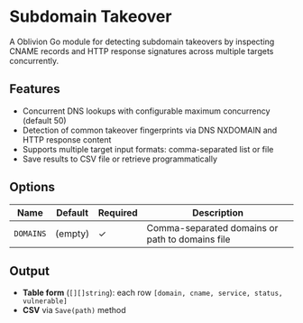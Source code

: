 # Subdomain Takeover

A Oblivion Go module for detecting subdomain takeovers by inspecting CNAME records and HTTP response signatures across multiple targets concurrently.

## Features

- Concurrent DNS lookups with configurable maximum concurrency (default 50)  
- Detection of common takeover fingerprints via DNS NXDOMAIN and HTTP response content  
- Supports multiple target input formats: comma-separated list or file  
- Save results to CSV file or retrieve programmatically  

## Options

| Name     | Default | Required | Description                                           |
|----------|---------|----------|-------------------------------------------------------|
| `DOMAINS`| (empty) | ✓        | Comma-separated domains or path to domains file       |

## Output

- **Table form** (`[][]string`): each row `[domain, cname, service, status, vulnerable]`  
- **CSV** via `Save(path)` method  
